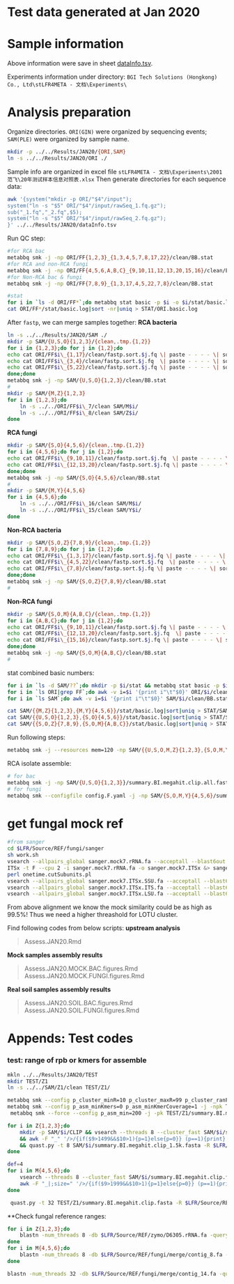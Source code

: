 # Test data generated at Jan 2020

# Sample information

Above information were save in sheet [dataInfo.tsv](../../../Results/JAN20/dataInfo.tsv).

Experiments information under directory:
 `BGI Tech Solutions (Hongkong) Co., Ltd\stLFR4META - 文档\Experiments\`

# Analysis preparation

Organize directories. `ORI(GIN)` were organized by sequencing events; `SAM(PLE)` were organized by sample name.

```bash
mkdir -p ../../Results/JAN20/{ORI,SAM}
ln -s ../../Results/JAN20/ORI ./
```

Sample info are organized in excel file `stLFR4META - 文档\Experiments\2001范飞\20年测试样本信息对照表.xlsx`
Then generate directories for each sequence data:

```bash
awk '{system("mkdir -p ORI/"$4"/input");
system("ln -s "$5" ORI/"$4"/input/rawSeq_1.fq.gz");
sub("_1.fq","_2.fq",$5);
system("ln -s "$5" ORI/"$4"/input/rawSeq_2.fq.gz");
}' ../../Results/JAN20/dataInfo.tsv
```

Run QC step:

```bash
#for RCA bac
metabbq smk -j -np ORI/FF{1,2,3}_{1,3,4,5,7,8,17,22}/clean/BB.stat
#for RCA and non-RCA fungi
metabbq smk -j -np ORI/FF{4,5,6,A,B,C}_{9,10,11,12,13,20,15,16}/clean/BB.stat
#for Non-RCA bac & fungi
metabbq smk -j -np ORI/FF{7,8,9}_{1,3,17,4,5,22,7,8}/clean/BB.stat

#stat
for i in `ls -d ORI/FF*`;do metabbq stat basic -p $i -o $i/stat/basic.log & done
cat ORI/FF*/stat/basic.log|sort -nr|uniq > STAT/ORI.basic.log
```

After `fastp`, we can merge samples together:
**RCA bacteria**

```bash
ln -s ../../Results/JAN20/SAM ./
mkdir -p SAM/{U,S,O}{1,2,3}/{clean,.tmp.{1,2}}
for i in {1,2,3};do for j in {1,2};do
echo cat ORI/FF$i\_{1,17}/clean/fastp.sort.$j.fq \| paste - - - - \| sort -T SAM/U$i/.tmp.$j -k2,2 -t \"/\" \| tr \"\\t\" \"\\n\" \> SAM/U$i/clean/fastp.sort.$j.fq \&
echo cat ORI/FF$i\_{3,4}/clean/fastp.sort.$j.fq  \| paste - - - - \| sort -T SAM/S$i/.tmp.$j -k2,2 -t \"/\" \| tr \"\\t\" \"\\n\" \> SAM/S$i/clean/fastp.sort.$j.fq \&
echo cat ORI/FF$i\_{5,22}/clean/fastp.sort.$j.fq \| paste - - - - \| sort -T SAM/O$i/.tmp.$j -k2,2 -t \"/\" \| tr \"\\t\" \"\\n\" \> SAM/O$i/clean/fastp.sort.$j.fq \&
done;done
metabbq smk -j -np SAM/{U,S,O}{1,2,3}/clean/BB.stat
#
mkdir -p SAM/{M,Z}{1,2,3}
for i in {1,2,3};do
	ln -s ../../ORI/FF$i\_7/clean SAM/M$i/
	ln -s ../../ORI/FF$i\_8/clean SAM/Z$i/
done
```

**RCA fungi**

```bash
mkdir -p SAM/{S,O}{4,5,6}/{clean,.tmp.{1,2}}
for i in {4,5,6};do for j in {1,2};do
echo cat ORI/FF$i\_{9,10,11}/clean/fastp.sort.$j.fq  \| paste - - - - \| sort -T SAM/S$i/.tmp.$j -k2,2 -t \"/\" \| tr \"\\t\" \"\\n\" \> SAM/S$i/clean/fastp.sort.$j.fq \&
echo cat ORI/FF$i\_{12,13,20}/clean/fastp.sort.$j.fq \| paste - - - - \| sort -T SAM/O$i/.tmp.$j -k2,2 -t \"/\" \| tr \"\\t\" \"\\n\" \> SAM/O$i/clean/fastp.sort.$j.fq \&
done;done
metabbq smk -j -np SAM/{S,O}{4,5,6}/clean/BB.stat
#
mkdir -p SAM/{M,Y}{4,5,6}
for i in {4,5,6};do
	ln -s ../../ORI/FF$i\_16/clean SAM/M$i/
	ln -s ../../ORI/FF$i\_15/clean SAM/Y$i/
done
```

**Non-RCA bacteria**

```bash
mkdir -p SAM/{S,O,Z}{7,8,9}/{clean,.tmp.{1,2}}
for i in {7,8,9};do for j in {1,2};do
echo cat ORI/FF$i\_{1,3,17}/clean/fastp.sort.$j.fq \| paste - - - - \| sort -T SAM/S$i/.tmp.$j -k2,2 -t \"/\" \| tr \"\\t\" \"\\n\" \> SAM/S$i/clean/fastp.sort.$j.fq \&
echo cat ORI/FF$i\_{4,5,22}/clean/fastp.sort.$j.fq  \| paste - - - - \| sort -T SAM/O$i/.tmp.$j -k2,2 -t \"/\" \| tr \"\\t\" \"\\n\" \> SAM/O$i/clean/fastp.sort.$j.fq \&
echo cat ORI/FF$i\_{7,8}/clean/fastp.sort.$j.fq \| paste - - - - \| sort -T SAM/Z$i/.tmp.$j -k2,2 -t \"/\" \| tr \"\\t\" \"\\n\" \> SAM/Z$i/clean/fastp.sort.$j.fq \&
done;done
metabbq smk -j -np SAM/{S,O,Z}{7,8,9}/clean/BB.stat
#
```

**Non-RCA fungi**

```bash
mkdir -p SAM/{S,O,M}{A,B,C}/{clean,.tmp.{1,2}}
for i in {A,B,C};do for j in {1,2};do
echo cat ORI/FF$i\_{9,10,11}/clean/fastp.sort.$j.fq \| paste - - - - \| sort -T SAM/S$i/.tmp.$j -k2,2 -t \"/\" \| tr \"\\t\" \"\\n\" \> SAM/S$i/clean/fastp.sort.$j.fq \&
echo cat ORI/FF$i\_{12,13,20}/clean/fastp.sort.$j.fq  \| paste - - - - \| sort -T SAM/O$i/.tmp.$j -k2,2 -t \"/\" \| tr \"\\t\" \"\\n\" \> SAM/O$i/clean/fastp.sort.$j.fq \&
echo cat ORI/FF$i\_{15,16}/clean/fastp.sort.$j.fq \| paste - - - - \| sort -T SAM/M$i/.tmp.$j -k2,2 -t \"/\" \| tr \"\\t\" \"\\n\" \> SAM/M$i/clean/fastp.sort.$j.fq \&
done;done
metabbq smk -j -np SAM/{S,O,M}{A,B,C}/clean/BB.stat
#
```

stat combined basic numbers:
```bash
for i in `ls -d SAM/??`;do mkdir -p $i/stat && metabbq stat basic -p $i -o $i/stat/basic.log & done
for i in `ls ORI|grep FF`;do awk -v i=$i '{print i"\t"$0}' ORI/$i/clean/BB.stat; done > STAT/ORI.BB.stat
for i in `ls SAM`;do awk -v i=$i '{print i"\t"$0}' SAM/$i/clean/BB.stat; done > STAT/SAM.BB.stat

cat SAM/{{M,Z}{1,2,3},{M,Y}{4,5,6}}/stat/basic.log|sort|uniq > STAT/SAM.basic.single.log
cat SAM/{{U,S,O}{1,2,3},{S,O}{4,5,6}}/stat/basic.log|sort|uniq > STAT/SAM.basic.RCA.log
cat SAM/{{S,O,Z}{7,8,9},{S,O,M}{A,B,C}}/stat/basic.log|sort|uniq > STAT/SAM.basic.NOR.log

```

Run following steps:

```bash
metabbq smk -j --resources mem=120 -np SAM/{{U,S,O,M,Z}{1,2,3},{S,O,M,Y}{4,5,6},{S,O,Z}{7,8,9},{S,O,M}{A,B,C}}/Assemble_BI/ID.lst
```

RCA isolate assemble:
```bash
# for bac
metabbq smk -j -np SAM/{U,S,O}{1,2,3}}/summary.BI.megahit.clip.all.fasta
# for fungi
metabbq smk --configfile config.F.yaml -j -np SAM/{S,O,M,Y}{4,5,6}/summary.BI.megahit.clip.all.fasta

```

# get fungal mock ref
```bash
#from sanger
cd $LFR/Source/REF/fungi/sanger
sh work.sh
vsearch --allpairs_global sanger.mock7.rRNA.fa --acceptall --blast6out sanger.mock7.rRNA.vsearch.allpairs.m6 --iddef 4
ITSx -t F --cpu 2 -i sanger.mock7.rRNA.fa -o sanger.mock7.ITSx &> sanger.mock7.ITSx.log
perl onetime.cutSubunits.pl
vsearch --allpairs_global sanger.mock7.ITSx.SSU.fa --acceptall --blast6out sanger.mock7.SSU.vsearch.allpairs.m6 --iddef 4
vsearch --allpairs_global sanger.mock7.ITSx.ITS.fa --acceptall --blast6out sanger.mock7.ITS.vsearch.allpairs.m6 --iddef 4
vsearch --allpairs_global sanger.mock7.ITSx.LSU.fa --acceptall --blast6out sanger.mock7.LSU.vsearch.allpairs.m6 --iddef 4
```
From above alignment we know the mock similarity could be as high as 99.5%! Thus we need a higher threashold for LOTU cluster.

Find following codes from below scripts:
**upstream analysis**
> Assess.JAN20.Rmd

**Mock samples assembly results**
> Assess.JAN20.MOCK.BAC.figures.Rmd
> Assess.JAN20.MOCK.FUNGI.figures.Rmd

**Real soil samples assembly results**
> Assess.JAN20.SOIL.BAC.figures.Rmd
> Assess.JAN20.SOIL.FUNGI.figures.Rmd



# Appends: Test codes
### test: range of rpb or kmers for assemble
```bash
mkln ../../Results/JAN20/TEST
mkdir TEST/Z1
ln -s ../../SAM/Z1/clean TEST/Z1/

metabbq smk --config p_cluster_minR=10 p_cluster_maxR=99 p_cluster_ranP=100 -j -npk TEST/Z1/mash/BI.1.fq
metabbq smk --config p_asm_minKmers=0 p_asm_minKmerCoverage=1 -j -npk TEST/Z1/batch.assemble.BI.sh
 metabbq smk --force --config p_asm_min=200 -j -pk TEST/Z1/summary.BI.megahit.clip.fasta

for i in Z{1,2,3};do
	mkdir -p SAM/$i/CLIP && vsearch --threads 8 --cluster_fast SAM/$i/summary.BI.megahit.clip.fasta --iddef $def --id 0.99 --strand both --fasta_width 0 --centroids SAM/$i/CLIP/preclust$def.fa -uc SAM/$i/CLIP/preclust$def.uc --sizeout &> SAM/$i/CLIP/preclust$def.log \
	&& awk -F "_" '/>/{if($9>1499&&$10>1){p=1}else{p=0}} (p==1){print}' SAM/$i/CLIP/preclust$def.fa > SAM/$i/CLIP/preclust$def\_1.5k.fasta \
	&& quast.py -t 8 SAM/$i/summary.BI.megahit.clip_1.5k.fasta -R $LFR/Source/REF/zymo/D6305.rRNA.fa -o SAM/$i/summary.BI.megahit.clip_1.5k_quast &
done

def=4
for i in M{4,5,6};do
	vsearch --threads 8 --cluster_fast SAM/$i/summary.BI.megahit.clip.fasta --iddef $def --id 0.99 --strand both --fasta_width 0 --centroids SAM/$i/CLIP/preclust$def.fa -uc SAM/$i/CLIP/preclust$def.uc --sizeout &> SAM/$i/CLIP/preclust$def.log &&
	awk -F "_|;size=" '/>/{if($9>1999&&$10>1){p=1}else{p=0}} (p==1){print}' SAM/$i/CLIP/preclust$def.fa > SAM/$i/CLIP/preclust$def\_2k.fasta &&  quast.py -t 8 SAM/$i/CLIP/preclust$def\_2k.fasta -R $LFR/Source/REF/fungi/merge/contig_8.fa -o SAM/$i/CLIP/preclust$def\_2k_quast &
done

 quast.py -t 32 TEST/Z1/summary.BI.megahit.clip.fasta -R $LFR/Source/REF/zymo/D6305.rRNA.fa -o TEST/Z1/summary.BI.megahit.clip.fasta_quast
```

**Check fungal reference ranges:
```bash
for i in Z{1,2,3};do
	blastn -num_threads 8 -db $LFR/Source/REF/zymo/D6305.rRNA.fa -query SAM/$i/summary.BI.megahit.clip.fasta -outfmt '6 std qlen qcov' -out SAM/$i/summary.BI.megahit.clip2zymo.m6 &
done
for i in M{4,5,6};do
	blastn -num_threads 8 -db $LFR/Source/REF/fungi/merge/contig_8.fa -query SAM/$i/summary.BI.megahit.clip.fasta -outfmt '6 std qlen qcov' -out SAM/$i/summary.BI.megahit.clip2ref8.m6 &
done

blastn -num_threads 32 -db $LFR/Source/REF/fungi/merge/contig_14.fa -query SAM/M5/summary.BI.megahit.clip.fasta -outfmt '6 std qlen' -out SAM/M5/summary.BI.megahit.clip2F14.m6
```
